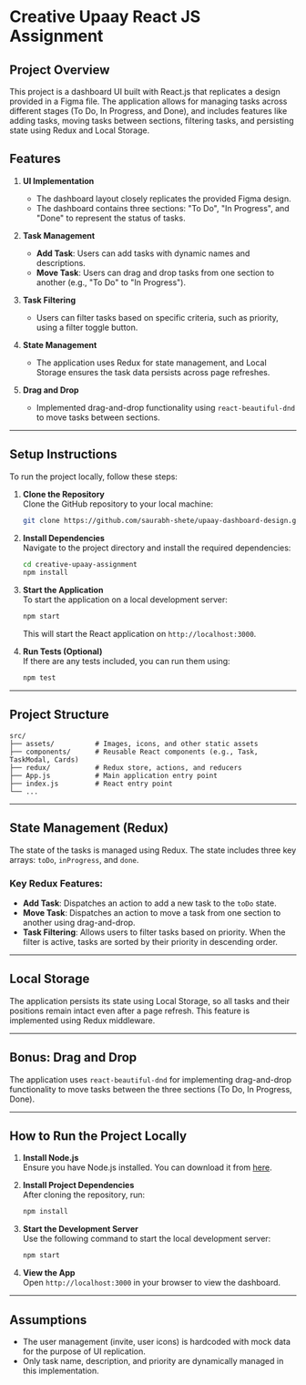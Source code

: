 
# Creative Upaay React JS Assignment

## Project Overview

This project is a dashboard UI built with React.js that replicates a design provided in a Figma file. The application allows for managing tasks across different stages (To Do, In Progress, and Done), and includes features like adding tasks, moving tasks between sections, filtering tasks, and persisting state using Redux and Local Storage.

## Features

1. **UI Implementation**
   - The dashboard layout closely replicates the provided Figma design.
   - The dashboard contains three sections: "To Do", "In Progress", and "Done" to represent the status of tasks.
   
2. **Task Management**
   - **Add Task**: Users can add tasks with dynamic names and descriptions.
   - **Move Task**: Users can drag and drop tasks from one section to another (e.g., "To Do" to "In Progress").
   
3. **Task Filtering**
   - Users can filter tasks based on specific criteria, such as priority, using a filter toggle button.

4. **State Management**
   - The application uses Redux for state management, and Local Storage ensures the task data persists across page refreshes.

5. **Drag and Drop**
   - Implemented drag-and-drop functionality using `react-beautiful-dnd` to move tasks between sections.

---

## Setup Instructions

To run the project locally, follow these steps:

1. **Clone the Repository**  
   Clone the GitHub repository to your local machine:

   ```bash
   git clone https://github.com/saurabh-shete/upaay-dashboard-design.git
   ```

2. **Install Dependencies**  
   Navigate to the project directory and install the required dependencies:

   ```bash
   cd creative-upaay-assignment
   npm install
   ```

3. **Start the Application**  
   To start the application on a local development server:

   ```bash
   npm start
   ```

   This will start the React application on `http://localhost:3000`.

4. **Run Tests (Optional)**  
   If there are any tests included, you can run them using:

   ```bash
   npm test
   ```

---

## Project Structure

```
src/
├── assets/          # Images, icons, and other static assets
├── components/      # Reusable React components (e.g., Task, TaskModal, Cards)
├── redux/           # Redux store, actions, and reducers
├── App.js           # Main application entry point
├── index.js         # React entry point
└── ...
```

---

## State Management (Redux)

The state of the tasks is managed using Redux. The state includes three key arrays: `toDo`, `inProgress`, and `done`. 

### Key Redux Features:
- **Add Task**: Dispatches an action to add a new task to the `toDo` state.
- **Move Task**: Dispatches an action to move a task from one section to another using drag-and-drop.
- **Task Filtering**: Allows users to filter tasks based on priority. When the filter is active, tasks are sorted by their priority in descending order.

---

## Local Storage

The application persists its state using Local Storage, so all tasks and their positions remain intact even after a page refresh. This feature is implemented using Redux middleware.

---

## Bonus: Drag and Drop

The application uses `react-beautiful-dnd` for implementing drag-and-drop functionality to move tasks between the three sections (To Do, In Progress, Done).

---

## How to Run the Project Locally

1. **Install Node.js**  
   Ensure you have Node.js installed. You can download it from [here](https://nodejs.org/).

2. **Install Project Dependencies**  
   After cloning the repository, run:

   ```bash
   npm install
   ```

3. **Start the Development Server**  
   Use the following command to start the local development server:

   ```bash
   npm start
   ```

4. **View the App**  
   Open `http://localhost:3000` in your browser to view the dashboard.

---

## Assumptions

- The user management (invite, user icons) is hardcoded with mock data for the purpose of UI replication.
- Only task name, description, and priority are dynamically managed in this implementation.
